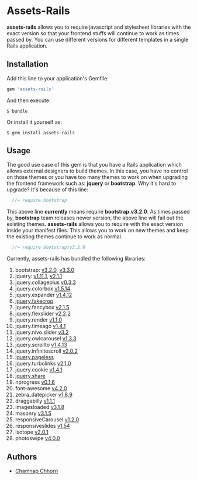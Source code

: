 # Assets-Rails

**assets-rails** allows you to require javascript and stylesheet libraries with the exact version so that your frontend stuffs will continue to work as times passed by. You can use different versions for different templates in a single Rails application.

## Installation

Add this line to your application's Gemfile:

```ruby
gem 'assets-rails'
```

And then execute:

    $ bundle

Or install it yourself as:

    $ gem install assets-rails

## Usage

The good use case of this gem is that you have a Rails application which allows external designers to build themes. In this case, you have no control on those themes or you have too many themes to work on when upgrading the frontend framework such as: **jquery** or **bootstrap**.  Why it's hard to upgrade? It's because of this line:

```javascript
  //= require bootstrap
```

This above line **currently** means require **bootstrap.v3.2.0**. As times passed by, **bootstrap** team releases newer version, the above line will fail out the existing themes. **assets-rails** allows you to require with the exact version inside your manifest files. This allows you to work on new themes and keep the existing themes continue to work as normal.

```javascript
  //= require bootstrap/v3.2.0
```

Currently, assets-rails has bundled the following libraries:

1. bootstrap: [v3.2.0](https://github.com/yoolk/assets-rails/blob/master/vendor/assets/javascripts/bootstrap/v3.2.0.js), [v3.3.0](https://github.com/yoolk/assets-rails/blob/master/vendor/assets/javascripts/bootstrap/v3.3.0.js)
2. jquery: [v1.11.1](https://github.com/yoolk/assets-rails/blob/master/vendor/assets/javascripts/jquery/v1.11.1.js), [v2.1.1](https://github.com/yoolk/assets-rails/blob/master/vendor/assets/javascripts/jquery/v2.1.1.js)
3. jquery.collageplus [v0.3.3](https://github.com/yoolk/assets-rails/blob/master/vendor/assets/javascripts/jquery.collageplus/v0.3.3.js)
4. jquery.colorbox [v1.5.14](https://github.com/yoolk/assets-rails/blob/master/vendor/assets/javascripts/jquery.colorbox/v1.5.14.js)
5. jquery.expander [v1.4.12](https://github.com/yoolk/assets-rails/blob/master/vendor/assets/javascripts/jquery.expander/v1.4.12.js)
6. [jquery.fakecrop](https://github.com/yoolk/assets-rails/blob/master/vendor/assets/javascripts/jquery.fakecrop.js)
7. jquery.fancybox [v2.1.5](https://github.com/yoolk/assets-rails/blob/master/vendor/assets/javascripts/jquery.fancybox/v2.1.5.js)
8. jquery.flexslider [v2.2.2](https://github.com/yoolk/assets-rails/blob/master/vendor/assets/javascripts/jquery.flexslider/v2.2.2.js)
9. jquery.render [v1.1.0](https://github.com/yoolk/assets-rails/blob/master/vendor/assets/javascripts/jquery.render/v1.1.0.js)
10. jquery.timeago [v1.4.1](https://github.com/yoolk/assets-rails/blob/master/vendor/assets/javascripts/jquery.timeago/v1.4.1.js)
11. jquery.nivo.slider [v3.2](https://github.com/yoolk/assets-rails/blob/master/vendor/assets/javascripts/jquery.nivo.slider/v3.2.js)
12. jquery.owlcarousel [v1.3.3](https://github.com/yoolk/assets-rails/blob/master/vendor/assets/javascripts/jquery.owlcarousel/v1.3.3.js)
13. jquery.scrollto [v1.4.13](https://github.com/yoolk/assets-rails/blob/master/vendor/assets/javascripts/jquery.scrollto/v1.4.13.js)
14. jquery.infinitescroll [v2.0.2](https://github.com/yoolk/assets-rails/blob/master/vendor/assets/javascripts/jquery.infinitescroll/v2.0.2.js)
15. [jquery.pageless](https://github.com/yoolk/assets-rails/blob/master/vendor/assets/javascripts/jquery.pageless.js)
16. jquery.turbolinks [v2.1.0](https://github.com/yoolk/assets-rails/blob/master/vendor/assets/javascripts/jquery.turbolinks/v2.1.0.js)
17. jquery.cookie [v1.4.1](https://github.com/yoolk/assets-rails/blob/master/vendor/assets/javascripts/jquery.cookie/v1.4.1.js)
18. [jquery.share](https://github.com/yoolk/assets-rails/blob/master/vendor/assets/javascripts/jquery.share.js)
19. nprogress [v0.1.6](https://github.com/yoolk/assets-rails/blob/master/vendor/assets/javascripts/nprogress/v0.1.6.js)
20. font-awesome [v4.2.0](https://github.com/yoolk/assets-rails/blob/master/vendor/assets/stylesheets/font-awesome/v4.2.0.css)
21. zebra_datepicker [v1.8.9](https://github.com/yoolk/assets-rails/blob/master/vendor/assets/javascripts/zebra_datepicker/v1.8.9.js)
22. draggabilly [v1.1.1](https://github.com/yoolk/assets-rails/blob/master/vendor/assets/javascripts/draggabilly/v1.1.1.js)
23. imagesloaded [v3.1.8](https://github.com/yoolk/assets-rails/blob/master/vendor/assets/javascripts/imagesloaded/v3.1.8.js)
24. masonry [v3.1.5](https://github.com/yoolk/assets-rails/blob/master/vendor/assets/javascripts/masonry/v3.1.5.js)
25. responsiveCarousel [v1.2.0](https://github.com/yoolk/assets-rails/blob/master/vendor/assets/javascripts/responsiveCarousel/v1.2.0.js)
26. responsiveslides [v1.54](https://github.com/yoolk/assets-rails/blob/master/vendor/assets/javascripts/responsiveslides/v1.54.js)
27. isotope [v2.0.1](https://github.com/yoolk/assets-rails/blob/master/vendor/assets/javascripts/isotope/v2.0.1.js)
28. photoswipe [v4.0.0](https://github.com/yoolk/assets-rails/blob/master/vendor/assets/javascripts/photoswipe/v4.0.0.js)

## Authors

* [Chamnap Chhorn](https://github.com/chamnap)